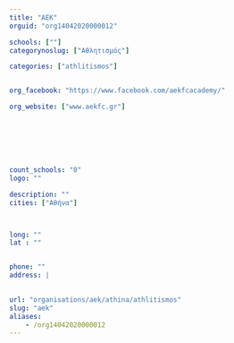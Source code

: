 ```yaml
---
title: "ΑΕΚ"
orguid: "org14042020000012"

schools: [""]
categorynoslug: ["Αθλητισμός"]

categories: ["athlitismos"]


org_facebook: "https://www.facebook.com/aekfcacademy/"

org_website: ["www.aekfc.gr"]







count_schools: "0"
logo: ""

description: ""
cities: ["Αθήνα"]



long: ""
lat : ""


phone: ""
address: |
    

url: "organisations/aek/athina/athlitismos"
slug: "aek"
aliases:
    - /org14042020000012
---
```



